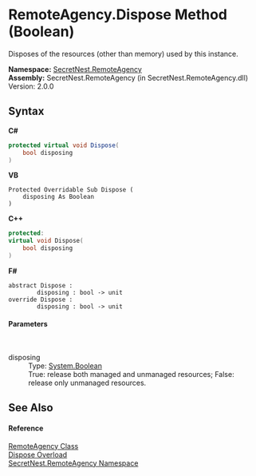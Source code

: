 # RemoteAgency.Dispose Method (Boolean)
 

Disposes of the resources (other than memory) used by this instance.

**Namespace:**&nbsp;<a href="N_SecretNest_RemoteAgency">SecretNest.RemoteAgency</a><br />**Assembly:**&nbsp;SecretNest.RemoteAgency (in SecretNest.RemoteAgency.dll) Version: 2.0.0

## Syntax

**C#**<br />
``` C#
protected virtual void Dispose(
	bool disposing
)
```

**VB**<br />
``` VB
Protected Overridable Sub Dispose ( 
	disposing As Boolean
)
```

**C++**<br />
``` C++
protected:
virtual void Dispose(
	bool disposing
)
```

**F#**<br />
``` F#
abstract Dispose : 
        disposing : bool -> unit 
override Dispose : 
        disposing : bool -> unit 
```


#### Parameters
&nbsp;<dl><dt>disposing</dt><dd>Type: <a href="https://docs.microsoft.com/dotnet/api/system.boolean" target="_blank">System.Boolean</a><br />True: release both managed and unmanaged resources; False: release only unmanaged resources.</dd></dl>

## See Also


#### Reference
<a href="T_SecretNest_RemoteAgency_RemoteAgency">RemoteAgency Class</a><br /><a href="Overload_SecretNest_RemoteAgency_RemoteAgency_Dispose">Dispose Overload</a><br /><a href="N_SecretNest_RemoteAgency">SecretNest.RemoteAgency Namespace</a><br />